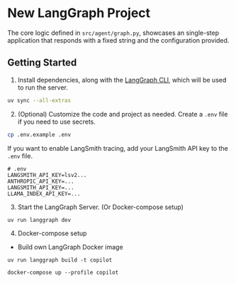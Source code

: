 # New LangGraph Project

The core logic defined in `src/agent/graph.py`, showcases an single-step application that responds with a fixed string and the configuration provided.


## Getting Started

1. Install dependencies, along with the [LangGraph CLI](https://langchain-ai.github.io/langgraph/concepts/langgraph_cli/), which will be used to run the server.

```bash
uv sync --all-extras
```

2. (Optional) Customize the code and project as needed. Create a `.env` file if you need to use secrets.

```bash
cp .env.example .env
```

If you want to enable LangSmith tracing, add your LangSmith API key to the `.env` file.

```text
# .env
LANGSMITH_API_KEY=lsv2...
ANTHROPIC_API_KEY=...
LANGSMITH_API_KEY=...
LLAMA_INDEX_API_KEY=...
```

3. Start the LangGraph Server. (Or Docker-compose setup)

```shell
uv run langgraph dev
```

4. Docker-compose setup

- Build own LangGraph Docker image
```shell
uv run langgraph build -t copilot
```

```shell
docker-compose up --profile copilot
```
